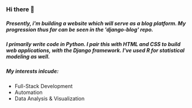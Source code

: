 ### Hi there 👋

##### Presently, i'm building a website which will serve as a blog platform. My progression thus far can be seen in the 'django-blog' repo.

##### I primarily write code in Python. I pair this with HTML and CSS to build web applications, with the Django framework. I've used R for statistical modeling as well.

##### My interests inlcude:
* Full-Stack Development
* Automation
* Data Analysis & Visualization
